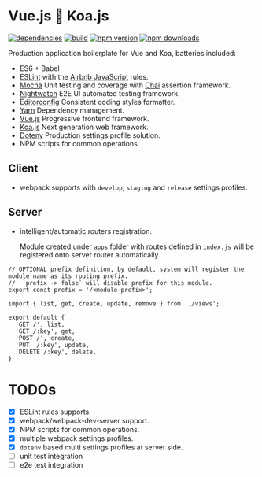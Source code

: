 Vue.js :revolving_hearts: Koa.js
================================
[![dependencies](https://david-dm.org/jimzhan/prototype.js.svg)](https://david-dm.org/jimzhan/prototype.js.svg)
[![build](https://travis-ci.org/jimzhan/prototype.js.svg?branch=master)](https://travis-ci.org/jimzhan/prototype.js)
[![npm version](https://img.shields.io/npm/v/prototype.js.svg?style=flat-square)](https://www.npmjs.com/package/prototype.js)
[![npm downloads](https://img.shields.io/npm/dm/prototype.js.svg?style=flat-square)](https://www.npmjs.com/package/prototype.js)

Production application boilerplate for Vue and Koa, batteries included:
+ ES6 + Babel
+ [ESLint](https://github.com/eslint/eslint) with the [Airbnb JavaScript](https://github.com/airbnb/javascript) rules.
+ [Mocha](https://github.com/mochajs/mocha) Unit testing and coverage with [Chai](https://github.com/chaijs/chai) assertion framework.
+ [Nightwatch](https://github.com/nightwatchjs/nightwatch) E2E UI automated testing framework.
+ [Editorconfig](http://editorconfig.org/) Consistent coding styles formatter.
+ [Yarn](https://yarnpkg.com/en/) Dependency management.
+ [Vue.js](https://github.com/vuejs/vue) Progressive frontend framework.
+ [Koa.js](https://github.com/koajs/koa) Next generation web framework.
+ [Dotenv](https://github.com/motdotla/dotenv) Production settings profile solution.
+ NPM scripts for common operations.


## Client
* webpack supports with `develop`, `staging` and `release` settings profiles.

## Server
* intelligent/automatic routers registration.

  Module created under `apps` folder with routes defined in `index.js` will be registered onto server router automatically.
```javscript
// OPTIONAL prefix definition, by default, system will register the module name as its routing prefix.
//  `prefix -> false` will disable prefix for this module.
export const prefix = '/<module-prefix>';

import { list, get, create, update, remove } from './views';

export default {
  'GET /', list,
  'GET /:key', get,
  'POST /', create,
  'PUT  /:key', update,
  'DELETE /:key', delete,
}
```

TODOs
=====
- [x] ESLint rules supports.
- [x] webpack/webpack-dev-server support.
- [x] NPM scripts for common operations.
- [x] multiple webpack settings profiles.
- [x] `dotenv` based multi settings profiles at server side.
- [ ] unit test integration
- [ ] e2e test integration
